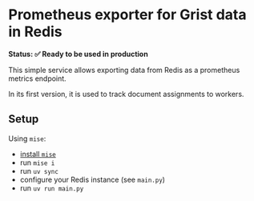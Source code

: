 # Prometheus exporter for Grist data in Redis

**Status: ✅ Ready to be used in production**

This simple service allows exporting data from Redis as a prometheus metrics endpoint.

In its first version, it is used to track document assignments to workers.

## Setup

Using `mise`:

- [install `mise`](https://mise.jdx.dev/getting-started.html)
- run `mise i`
- run `uv sync`
- configure your Redis instance (see `main.py`)
- run `uv run main.py`
